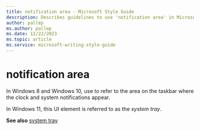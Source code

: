 ```yaml
---
title: notification area - Microsoft Style Guide
description: Describes guidelines to use 'notification area' in Microsoft documents and links to related term.
author: pallep
ms.author: pallep
ms.date: 12/22/2023
ms.topic: article
ms.service: microsoft-writing-style-guide
---
```


# notification area

In Windows 8 and Windows 10, use to refer to the area on the taskbar where the clock and system notifications appear. 

In Windows 11, this UI element is referred to as the *system tray*.  

**See also** [system tray](https://learn.microsoft.com/en-us/style-guide/a-z-word-list-term-collections/s/system-tray) 

